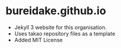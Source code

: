 # bureidake.github.io

- Jekyll 3 website for this organisation.
- Uses takao repository files as a template
- Added MIT License
